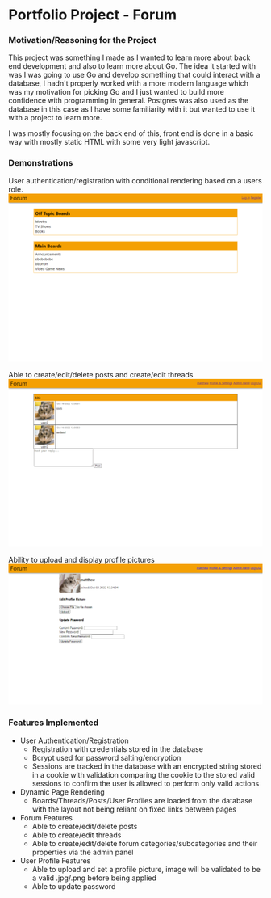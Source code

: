 # Portfolio Project - Forum
### Motivation/Reasoning for the Project
This project was something I made as I wanted to learn more about back end development and also to learn more about Go. The idea it started with was I was going to use Go and develop something that could interact with a database, I hadn't properly worked with a more modern language which was my motivation for picking Go and I just wanted to build more confidence with programming in general. Postgres was also used as the database in this case as I have some familiarity with it but wanted to use it with a project to learn more.

I was mostly focusing on the back end of this, front end is done in a basic way with mostly static HTML with some very light javascript.

### Demonstrations
User authentication/registration with conditional rendering based on a users role.
![](https://github.com/Matthew-Andric/forum-project/blob/main/examplegifs/login.gif)

Able to create/edit/delete posts and create/edit threads
![](https://github.com/Matthew-Andric/forum-project/blob/main/examplegifs/posteditdelete.gif)

Ability to upload and display profile pictures
![](https://github.com/Matthew-Andric/forum-project/blob/main/examplegifs/editprofilepicture.gif)

### Features Implemented
* User Authentication/Registration
  - Registration with credentials stored in the database
  - Bcrypt used for password salting/encryption
  - Sessions are tracked in the database with an encrypted string stored in a cookie with validation comparing the cookie to the stored valid sessions to confirm the user is allowed to perform only valid actions
* Dynamic Page Rendering
  - Boards/Threads/Posts/User Profiles are loaded from the database with the layout not being reliant on fixed links between pages
* Forum Features
  - Able to create/edit/delete posts
  - Able to create/edit threads
  - Able to create/edit/delete forum categories/subcategories and their properties via the admin panel
* User Profile Features
  - Able to upload and set a profile picture, image will be validated to be a valid .jpg/.png before being applied
  - Able to update password
